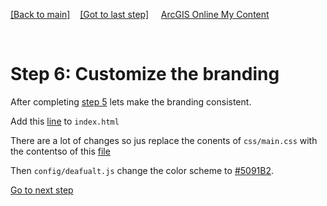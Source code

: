 [[Back to main]](github.md)&nbsp;&nbsp;&nbsp;&nbsp;[[Got to last step]](GitHub_step5.md)
&nbsp;&nbsp;&nbsp;&nbsp;[ArcGIS Online My Content](http://www.arcgis.com/home/content.html)

&nbsp;

# Step 6: Customize the branding

After completing [step 5](GitHub_step5.md) lets make the branding consistent.

Add this [line](https://gist.github.com/daveism/9d02902697ffc62f4ccc4f67b7ce011e#file-ncgis-2017-index-no-dns-html-L16) to `index.html`

There are a lot of changes so jus replace the conents of `css/main.css` with the contentso of this  [file](https://gist.github.com/daveism/aa4af8c979021671d9ec6ab37d729a60)


Then  `config/deafualt.js` change the color scheme to [#5091B2](https://gist.github.com/daveism/185dbc903a9f3755cf241700ef8374d7#file-ncgis-2017-defaults-js-L17). 

[Go to next step](GitHub_step7.md)

